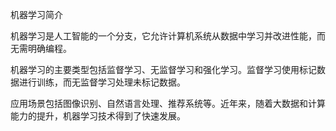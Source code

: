 机器学习简介

机器学习是人工智能的一个分支，它允许计算机系统从数据中学习并改进性能，而无需明确编程。

机器学习的主要类型包括监督学习、无监督学习和强化学习。监督学习使用标记数据进行训练，而无监督学习处理未标记数据。

应用场景包括图像识别、自然语言处理、推荐系统等。近年来，随着大数据和计算能力的提升，机器学习技术得到了快速发展。